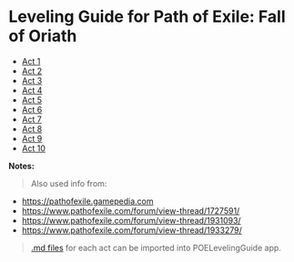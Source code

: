 # Leveling Guide for Path of Exile: Fall of Oriath

- [Act 1](src/Act_1.md)
- [Act 2](src/Act_2.md)
- [Act 3](src/Act_3.md)
- [Act 4](src/Act_4.md)
- [Act 5](src/Act_5.md)
- [Act 6](src/Act_6.md)
- [Act 7](src/Act_7.md)
- [Act 8](src/Act_8.md)
- [Act 9](src/Act_9.md)
- [Act 10](src/Act_10.md)

**Notes:**

> Also used info from:
- https://pathofexile.gamepedia.com
- https://www.pathofexile.com/forum/view-thread/1727591/
- https://www.pathofexile.com/forum/view-thread/1931093/
- https://www.pathofexile.com/forum/view-thread/1933279/

> [.md files](src) for each act can be imported into POELevelingGuide app. 
> 
